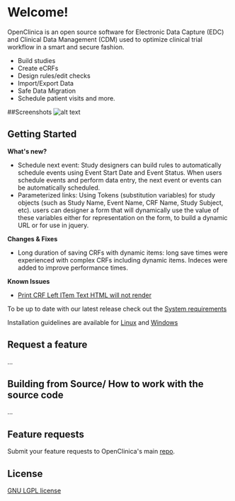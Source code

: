 # Welcome!

OpenClinica is an open source software for Electronic Data Capture (EDC) and Clinical Data Management (CDM) used to optimize clinical trial workflow in a smart and secure fashion.

- Build studies
- Create eCRFs
- Design rules/edit checks
- Import/Export Data
- Safe Data Migration
- Schedule patient visits
and more.

##Screenshots
![alt text](http://imgur.com/sjQk4Kn "Logo Title Text 1")


## Getting Started

**What's new?**
- Schedule next event: Study designers can build rules to automatically schedule events using Event Start Date and Event Status. When users schedule events and perform data entry, the next event or events can be automatically scheduled.
- Parameterized links: Using Tokens (substitution variables) for study objects (such as Study Name, Event Name, CRF Name, Study Subject, etc). users can designer a form that will dynamically use the value of these variables either for representation on the form, to build a dynamic URL or for use in jquery.

**Changes & Fixes**
- Long duration of saving CRFs with dynamic items: long save times were experienced with complex CRFs including dynamic items. Indeces were added to improve performance times.

**Known Issues**
- [Print CRF Left ITem Text HTML will not render](https://jira.openclinica.com/browse/OC-5619)

To be up to date with our latest release check out the [System requirements](https://docs.openclinica.com/installation/system-requirements)

Installation guidelines are available for [Linux](https://docs.openclinica.com/installation/install-openclinica-3.3-linux) and [Windows](https://docs.openclinica.com/installation/install-openclinica-3.3-windows)  

## Request a feature

...

## Building from Source/ How to work with the source code

...

## Feature requests

Submit your feature requests to OpenClinica's main [repo](https://github.com/openclinica).


## License

[GNU LGPL license](http://www.gnu.org/licenses/lgpl.html)

